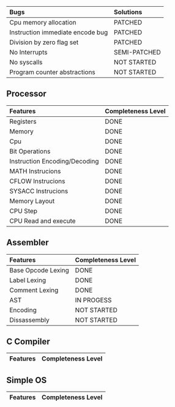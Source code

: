| Bugs                             | Solutions    |
| :------------------------------- | :----------- |
| Cpu memory allocation            | PATCHED      |
| Instruction immediate encode bug | PATCHED      |
| Division by zero flag set        | PATCHED      |
| No Interrupts                    | SEMI-PATCHED |
| No syscalls                      | NOT STARTED  |
| Program counter abstractions     | NOT STARTED  |

## **Processor**

| Features                      | Completeness Level |
| :---------------------------- | :----------------- |
| Registers                     | DONE               |
| Memory                        | DONE               |
| Cpu                           | DONE               |
| Bit Operations                | DONE               |
| Instruction Encoding/Decoding | DONE               |
| MATH Instrucions              | DONE               |
| CFLOW Instrucions             | DONE               |
| SYSACC Instrucions            | DONE               |
| Memory Layout                 | DONE               |
| CPU Step                      | DONE               |
| CPU Read and execute          | DONE               |

## **Assembler**

| Features           | Completeness Level |
| :----------------- | :----------------- |
| Base Opcode Lexing | DONE               |
| Label Lexing       | DONE               |
| Comment Lexing     | DONE               |
| AST                | IN PROGESS         |
| Encoding           | NOT STARTED        |
| Dissassembly       | NOT STARTED        |

## **C Compiler**

| Features | Completeness Level |
| :------- | :----------------- |

## **Simple OS**

| Features | Completeness Level |
| :------- | :----------------- |
